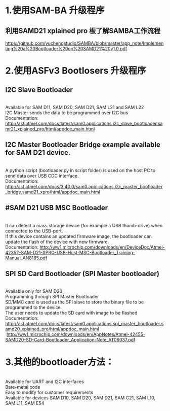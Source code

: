 # 1.使用SAM-BA 升级程序
## 利用SAMD21 xplained pro 板了解SAMBA工作流程
https://github.com/yuchengstudio/SAMBA/blob/master/app_note/Implementing%20a%20Bootloader%20on%20SAMD21%20v1.0.pdf

# 2.使用ASFv3 Bootlosers 升级程序
## I2C Slave Bootloader
<br/> Available for SAM D11, SAM D20, SAM D21, SAM L21 and SAM L22
<br/> I2C Master sends the data to be programmed over I2C bus
<br/>Documentation:
http://asf.atmel.com/docs/latest/sam0.applications.i2c_slave_bootloader.samr21_xplained_pro/html/appdoc_main.html

## I2C Master Bootloader Bridge example available for SAM D21 device.
<br/> A python script (bootloader.py in script folder) is used on the host PC to send data over USB CDC interface.
<br/> Documentation: http://asf.atmel.com/docs/3.40.0/sam0.applications.i2c_master_bootloader_bridge.samd21_xpro/html/appdoc_main.html


## #SAM D21 USB MSC Bootloader
<br/>It can detect a mass storage device (for example a USB thumb-drive) when connected to the USB-port. 
<br/>If this device contains an updated firmware image, the bootloader can update the flash of the device with new firmware.
<br/>Documentation: http://ww1.microchip.com/downloads/en/DeviceDoc/Atmel-42352-SAM-D21-XPRO-USB-Host-MSC-Bootloader_Training-Manual_AN8185.pdf

## SPI SD Card Bootloader (SPI Master bootloader)
<br/> Available only for SAM D20
<br/> Programming through SPI Master Bootloader
<br/> SD/MMC card is used as the SPI slave to store the binary file to be programmed to the device.
<br/> The user needs to update the SD card with image to be flashed
<br/> Documentation:
 http://asf.atmel.com/docs/latest/sam0.applications.spi_master_bootloader.samd20_xplained_pro/html/appdoc_main.html
 http://ww1.microchip.com/downloads/en/AppNotes/Atmel-42455-SAMD20-SD-Card-Bootloader_Application-Note_AT06037.pdf
 
 
 # 3.其他的bootloader方法：
<br/>Available for UART and I2C interfaces
<br/>Bare-metal code
<br/>Easy to modify for customer requirements
<br/>Available for devices SAM D10, SAM D20, SAM D21, SAM C21, SAM L10, SAM L11, SAM E54

 

